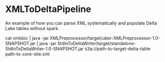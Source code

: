 # XMLToDeltaPipeline
An example of how you can parse XML systematically and populate Delta Lake tables without spark.

cat xmldoc | java -jar XMLPreprocessor/target/uber-XMLPreprocessor-1.0-SNAPSHOT.jar | java -jar StdInToDeltaWriter/target/standalone-StdInToDeltaWriter-1.0-SNAPSHOT.jar s3a://path-to-target-delta-table path-to-core-site.xml
